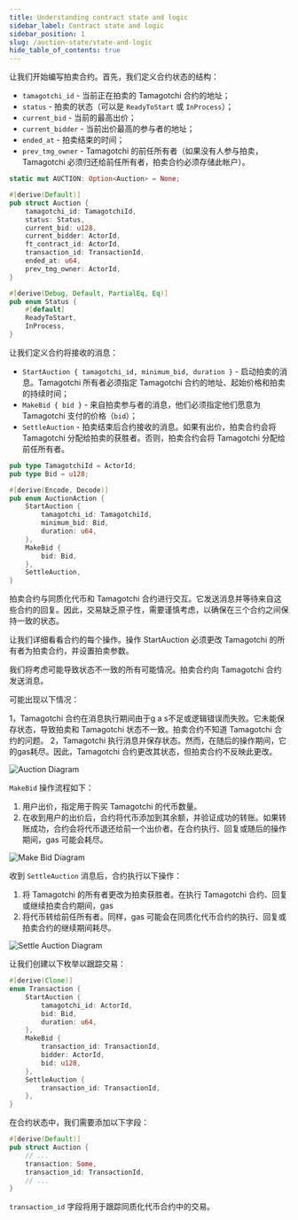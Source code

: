 ```yaml
---
title: Understanding contract state and logic
sidebar_label: Contract state and logic
sidebar_position: 1
slug: /auction-state/state-and-logic
hide_table_of_contents: true
---
```


让我们开始编写拍卖合约。首先，我们定义合约状态的结构：

- `tamagotchi_id` - 当前正在拍卖的 Tamagotchi 合约的地址；
- `status` - 拍卖的状态（可以是 `ReadyToStart` 或 `InProcess`）；
- `current_bid` - 当前的最高出价；
- `current_bidder` - 当前出价最高的参与者的地址；
- `ended_at` - 拍卖结束的时间；
- `prev_tmg_owner` - Tamagotchi 的前任所有者（如果没有人参与拍卖，Tamagotchi 必须归还给前任所有者，拍卖合约必须存储此帐户）。

```rust
static mut AUCTION: Option<Auction> = None;

#[derive(Default)]
pub struct Auction {
    tamagotchi_id: TamagotchiId,
    status: Status,
    current_bid: u128,
    current_bidder: ActorId,
    ft_contract_id: ActorId,
    transaction_id: TransactionId,
    ended_at: u64,
    prev_tmg_owner: ActorId,
}

#[derive(Debug, Default, PartialEq, Eq)]
pub enum Status {
    #[default]
    ReadyToStart,
    InProcess,
}
```

让我们定义合约将接收的消息：

- `StartAuction { tamagotchi_id, minimum_bid, duration }` - 启动拍卖的消息。Tamagotchi 所有者必须指定 Tamagotchi 合约的地址、起始价格和拍卖的持续时间；
- `MakeBid { bid }` - 来自拍卖参与者的消息，他们必须指定他们愿意为 Tamagotchi 支付的价格（`bid`）；
- `SettleAuction` - 拍卖结束后合约接收的消息。如果有出价，拍卖合约会将 Tamagotchi 分配给拍卖的获胜者。否则，拍卖合约会将 Tamagotchi 分配给前任所有者。

```rust
pub type TamagotchiId = ActorId;
pub type Bid = u128;

#[derive(Encode, Decode)]
pub enum AuctionAction {
    StartAuction {
        tamagotchi_id: TamagotchiId,
        minimum_bid: Bid,
        duration: u64,
    },
    MakeBid {
        bid: Bid,
    },
    SettleAuction,
}
```

拍卖合约与同质化代币和 Tamagotchi 合约进行交互。它发送消息并等待来自这些合约的回复。因此，交易缺乏原子性，需要谨慎考虑，以确保在三个合约之间保持一致的状态。

让我们详细看看合约的每个操作。操作 StartAuction 必须更改 Tamagotchi 的所有者为拍卖合约，并设置拍卖参数。

我们将考虑可能导致状态不一致的所有可能情况。拍卖合约向 Tamagotchi 合约发送消息。

可能出现以下情况：

1，Tamagotchi 合约在消息执行期间由于g a s不足或逻辑错误而失败。它未能保存状态，导致拍卖和 Tamagotchi 状态不一致。拍卖合约不知道 Tamagotchi 合约的问题。
2，Tamagotchi 执行消息并保存状态。然而，在随后的操作期间，它的gas耗尽。因此，Tamagotchi 合约更改其状态，但拍卖合约不反映此更改。

![Auction Diagram](/img/17/auction-diagram.jpg)

`MakeBid` 操作流程如下：

1. 用户出价，指定用于购买 Tamagotchi 的代币数量。
2. 在收到用户的出价后，合约将代币添加到其余额，并验证成功的转账。如果转账成功，合约会将代币退还给前一个出价者。在合约执行、回复或随后的操作期间，gas 可能会耗尽。

![Make Bid Diagram](/img/17/make-bid-diagram.jpg)

收到 `SettleAuction` 消息后，合约执行以下操作：

1. 将 Tamagotchi 的所有者更改为拍卖获胜者。在执行 Tamagotchi 合约、回复或继续拍卖合约期间，gas 
2. 将代币转给前任所有者。同样，gas 可能会在同质化代币合约的执行、回复或拍卖合约的继续期间耗尽。

![Settle Auction Diagram](/img/17/settle-auction-diagram.jpg)

让我们创建以下枚举以跟踪交易：

```rust
#[derive(Clone)]
enum Transaction {
    StartAuction {
        tamagotchi_id: ActorId,
        bid: Bid,
        duration: u64,
    },
    MakeBid {
        transaction_id: TransactionId,
        bidder: ActorId,
        bid: u128,
    },
    SettleAuction {
        transaction_id: TransactionId,
    },
}
```
在合约状态中，我们需要添加以下字段：

```rust
#[derive(Default)]
pub struct Auction {
    // ...
    transaction: Some,
    transaction_id: TransactionId,
    // ...
}
```

`transaction_id` 字段将用于跟踪同质化代币合约中的交易。

